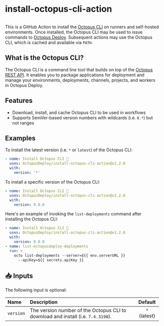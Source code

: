 # install-octopus-cli-action

<img alt= "" src="https://github.com/OctopusDeploy/install-octopus-cli-action/raw/main/assets/github-actions-octopus.png" />

This is a GitHub Action to install the [Octopus CLI](https://octopus.com/docs/octopus-rest-api/octopus-cli) on runners and self-hosted environments. Once installed, the Octopus CLI may be used to issue commands to [Octopus Deploy](https://octopus.com/). Subsequent actions may use the Octopus CLI, which is cached and available via `PATH`.

## What is the Octopus CLI?

The Octopus CLI is a command line tool that builds on top of the [Octopus REST API](https://octopus.com/docs/octopus-rest-api). It enables you to package applications for deployment and manage your environments, deployments, channels, projects, and workers in Octopus Deploy.

## Features

- Download, install, and cache Octopus CLI to be used in workflows
- Supports SemVer-based version numbers with wildcards (i.e. `8.*`) but not ranges

## Examples

To install the latest version (i.e. `*` or `latest`) of the Octopus CLI:

```yml
- name: Install Octopus CLI 🐙
  uses: OctopusDeploy/install-octopus-cli-action@v1.2.0
  with:
    version: '*'
```

To install a specific version of the Octopus CLI:

```yml
- name: Install Octopus CLI 🐙
  uses: OctopusDeploy/install-octopus-cli-action@v1.2.0
  with:
    version: 9.0.0
```

Here's an example of invoking the `list-deployments` command after installing the Octopus CLI:

```yml
- name: Install Octopus CLI 🐙
  uses: OctopusDeploy/install-octopus-cli-action@v1.2.0
  with:
    version: 9.0.0
- name: list-octopusdeploy-deployments
  run: >
    octo list-deployments --server=${{ env.serverURL }}
      --apiKey=${{ secrets.apiKey }}
```

## 📥 Inputs

The following input is optional:

| Name      | Description                                                                      |   Default    |
| :-------- | :------------------------------------------------------------------------------- | :----------: |
| `version` | The version number of the Octopus CLI to download and install (i.e. `7.4.3190`). | `*` (latest) |
